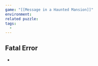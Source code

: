 ```yaml
---
game: "[[Message in a Haunted Mansion]]"
environment: 
related puzzle: 
tags:
  - 
---
```

## Fatal Error
- 